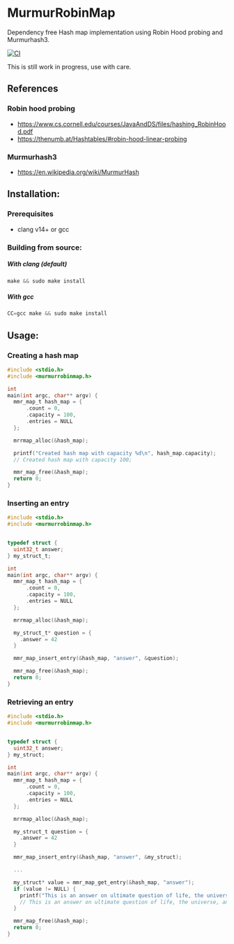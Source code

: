 # MurmurRobinMap

Dependency free Hash map implementation using Robin Hood probing and Murmurhash3.

[![CI](https://github.com/co-yo-ne-da/libMurmurRobinMap/actions/workflows/ci.yml/badge.svg)](https://github.com/co-yo-ne-da/libMurmurRobinMap/actions/workflows/ci.yml)


This is still work in progress, use with care.

## References

### Robin hood probing
 - https://www.cs.cornell.edu/courses/JavaAndDS/files/hashing_RobinHood.pdf
 - https://thenumb.at/Hashtables/#robin-hood-linear-probing

### Murmurhash3
  - https://en.wikipedia.org/wiki/MurmurHash



## Installation:

### Prerequisites

- clang v14+ or gcc

### Building from source:

##### With clang (default)

```c
make && sudo make install

```

##### With gcc

```c
CC=gcc make && sudo make install

```

## Usage:

### Creating a hash map

```c
#include <stdio.h>
#include <murmurrobinmap.h>

int
main(int argc, char** argv) {
  mmr_map_t hash_map = {
      .count = 0,
      .capacity = 100,
      .entries = NULL
  };

  mrrmap_alloc(&hash_map);

  printf("Created hash map with capacity %d\n", hash_map.capacity);
  // Created hash map with capacity 100;

  mmr_map_free(&hash_map);
  return 0;
}

```


### Inserting an entry
```c
#include <stdio.h>
#include <murmurrobinmap.h>


typedef struct {
  uint32_t answer;
} my_struct_t;

int
main(int argc, char** argv) {
  mmr_map_t hash_map = {
      .count = 0,
      .capacity = 100,
      .entries = NULL
  };

  mrrmap_alloc(&hash_map);

  my_struct_t* question = {
    .answer = 42
  }

  mmr_map_insert_entry(&hash_map, "answer", &question);

  mmr_map_free(&hash_map);
  return 0;
}

```


### Retrieving an entry

```c
#include <stdio.h>
#include <murmurrobinmap.h>


typedef struct {
  uint32_t answer;
} my_struct;

int
main(int argc, char** argv) {
  mmr_map_t hash_map = {
      .count = 0,
      .capacity = 100,
      .entries = NULL
  };

  mrrmap_alloc(&hash_map);

  my_struct_t question = {
    .answer = 42
  }

  mmr_map_insert_entry(&hash_map, "answer", &my_struct);

  ...

  my_struct* value = mmr_map_get_entry(&hash_map, "answer");
  if (value != NULL) {
    printf("This is an answer on ultimate question of life, the universe, and everything: %d\n", value->answer);
    // This is an answer on ultimate question of life, the universe, and everything: 42
  }

  mmr_map_free(&hash_map);
  return 0;
}

```

